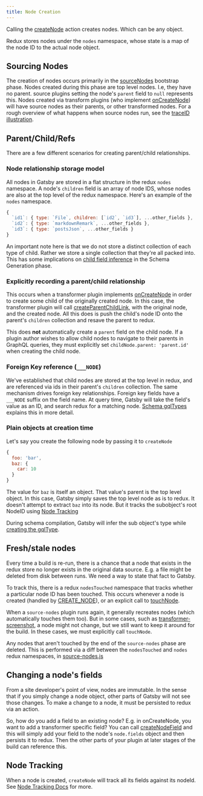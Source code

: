 ```yaml
---
title: Node Creation
---
```


Calling the [createNode](/docs/actions/#createNode) action creates nodes. Which can be any object.

Redux stores nodes under the `nodes` namespace, whose state is a map of the node ID to the actual node object.

## Sourcing Nodes

The creation of nodes occurs primarily in the [sourceNodes](/docs/node-apis/#sourceNodes) bootstrap phase. Nodes created during this phase are top level nodes. I.e, they have no parent. source plugins setting the node's `parent` field to `null` represents this. Nodes created via transform plugins (who implement [onCreateNode](/docs/node-apis/#onCreateNode)) will have source nodes as their parents, or other transformed nodes. For a rough overview of what happens when source nodes run, see the [traceID illustration](/docs/how-plugins-apis-are-run/#using-traceid-to-await-downstream-api-calls).

## Parent/Child/Refs

There are a few different scenarios for creating parent/child relationships.

### Node relationship storage model

All nodes in Gatsby are stored in a flat structure in the redux `nodes` namespace. A node's `children` field is an array of node IDS, whose nodes are also at the top level of the redux namespace. Here's an example of the `nodes` namespace.

```javascript
{
  `id1`: { type: `File`, children: [`id2`, `id3`], ...other_fields },
  `id2`: { type: `markdownRemark`, ...other_fields },
  `id3`: { type: `postsJson`, ...other_fields }
}
```

An important note here is that we do not store a distinct collection of each type of child. Rather we store a single collection that they're all packed into. This has some implications on [child field inference](/docs/schema-gql-type/#child-fields-creation) in the Schema Generation phase.

### Explicitly recording a parent/child relationship

This occurs when a transformer plugin implements [onCreateNode](/docs/node-apis/#onCreateNode) in order to create some child of the originally created node. In this case, the transformer plugin will call [createParentChildLink](/docs/actions/#createParentChildLink), with the original node, and the created node. All this does is push the child's node ID onto the parent's `children` collection and resave the parent to redux.

This does **not** automatically create a `parent` field on the child node. If a plugin author wishes to allow child nodes to navigate to their parents in GraphQL queries, they must explicitly set `childNode.parent: 'parent.id'` when creating the child node.

### Foreign Key reference (`___NODE`)

We've established that child nodes are stored at the top level in redux, and are referenced via ids in their parent's `children` collection. The same mechanism drives foreign key relationships. Foreign key fields have a `___NODE` suffix on the field name. At query time, Gatsby will take the field's value as an ID, and search redux for a matching node. [Schema gqlTypes](/docs/schema-gql-type#foreign-key-reference-___node) explains this in more detail.

### Plain objects at creation time

Let's say you create the following node by passing it to `createNode`

```javascript
{
  foo: 'bar',
  baz: {
    car: 10
  }
}
```

The value for `baz` is itself an object. That value's parent is the top level object. In this case, Gatsby simply saves the top level node as is to redux. It doesn't attempt to extract `baz` into its node. But it tracks the subobject's root NodeID using [Node Tracking](/docs/node-tracking/)

During schema compilation, Gatsby will infer the sub object's type while [creating the gqlType](/docs/schema-gql-type#plain-object-or-value-field).

## Fresh/stale nodes

Every time a build is re-run, there is a chance that a node that exists in the redux store no longer exists in the original data source. E.g. a file might be deleted from disk between runs. We need a way to state that fact to Gatsby.

To track this, there is a redux `nodesTouched` namespace that tracks whether a particular node ID has been touched. This occurs whenever a node is created (handled by [CREATE_NODE](https://github.com/gatsbyjs/gatsby/blob/master/packages/gatsby/src/redux/reducers/nodes-touched.js)), or an explicit call to [touchNode](/docs/actions/#touchNode).

When a `source-nodes` plugin runs again, it generally recreates nodes (which automatically touches them too). But in some cases, such as [transformer-screenshot](https://github.com/gatsbyjs/gatsby/blob/master/packages/gatsby-transformer-screenshot/src/gatsby-node.js#L56), a node might not change, but we still want to keep it around for the build. In these cases, we must explicitly call `touchNode`.

Any nodes that aren't touched by the end of the `source-nodes` phase are deleted. This is performed via a diff between the `nodesTouched` and `nodes` redux namespaces, in [source-nodes.js](https://github.com/gatsbyjs/gatsby/blob/master/packages/gatsby/src/utils/source-nodes.js)

## Changing a node's fields

From a site developer's point of view, nodes are immutable. In the sense that if you simply change a node object, other parts of Gatsby will not see those changes. To make a change to a node, it must be persisted to redux via an action.

So, how do you add a field to an existing node? E.g. in onCreateNode, you want to add a transformer specific field? You can call [createNodeField](/docs/actions/#createNodeField) and this will simply add your field to the node's `node.fields` object and then persists it to redux. Then the other parts of your plugin at later stages of the build can reference this.

## Node Tracking

When a node is created, `createNode` will track all its fields against its nodeId. See [Node Tracking Docs](/docs/node-tracking/) for more.
